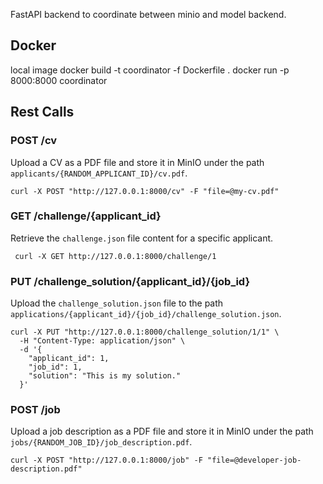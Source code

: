 FastAPI backend to coordinate between minio and model backend.

## Docker

local image
docker build -t coordinator -f Dockerfile .
docker run -p 8000:8000 coordinator

## Rest Calls

### POST /cv

Upload a CV as a PDF file and store it in MinIO under the path `applicants/{RANDOM_APPLICANT_ID}/cv.pdf`.

```shell
curl -X POST "http://127.0.0.1:8000/cv" -F "file=@my-cv.pdf"
```

### GET /challenge/{applicant_id}

Retrieve the `challenge.json` file content for a specific applicant.

```shell
 curl -X GET http://127.0.0.1:8000/challenge/1
```

### PUT /challenge_solution/{applicant_id}/{job_id}

Upload the `challenge_solution.json` file to the path `applications/{applicant_id}/{job_id}/challenge_solution.json`.

```shell
curl -X PUT "http://127.0.0.1:8000/challenge_solution/1/1" \
  -H "Content-Type: application/json" \
  -d '{
    "applicant_id": 1,
    "job_id": 1,
    "solution": "This is my solution."
  }'
```

### POST /job

Upload a job description as a PDF file and store it in MinIO under the path `jobs/{RANDOM_JOB_ID}/job_description.pdf`.

```shell
curl -X POST "http://127.0.0.1:8000/job" -F "file=@developer-job-description.pdf"
```